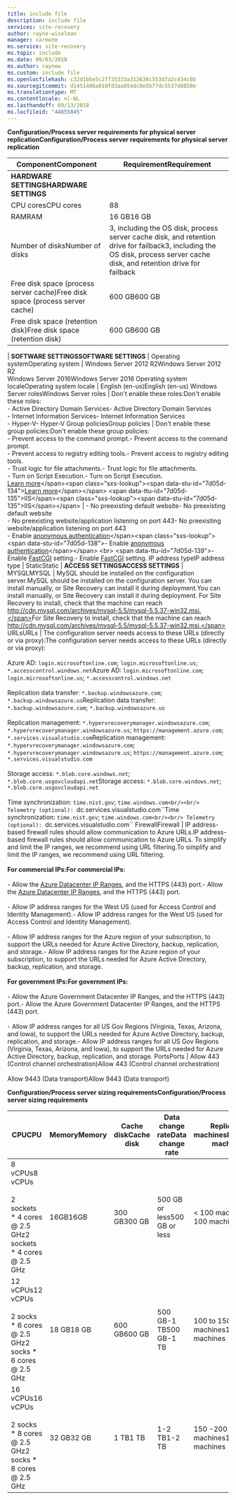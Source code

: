 ```yaml
---
title: include file
description: include file
services: site-recovery
author: rayne-wiselman
manager: carmonm
ms.service: site-recovery
ms.topic: include
ms.date: 09/03/2018
ms.author: raynew
ms.custom: include file
ms.openlocfilehash: c32d1bbe5c2f735333a312638c553d7a2c434c0b
ms.sourcegitcommit: d1451406a010fd3aa854dc8e5b77dc5537d8050e
ms.translationtype: MT
ms.contentlocale: nl-NL
ms.lasthandoff: 09/13/2018
ms.locfileid: "44855845"
---
```

<span data-ttu-id="7d05d-103">**Configuration/Process server requirements for physical server replication**</span><span class="sxs-lookup"><span data-stu-id="7d05d-103">**Configuration/Process server requirements for physical server replication**</span></span>

<span data-ttu-id="7d05d-104">**Component**</span><span class="sxs-lookup"><span data-stu-id="7d05d-104">**Component**</span></span> | <span data-ttu-id="7d05d-105">**Requirement**</span><span class="sxs-lookup"><span data-stu-id="7d05d-105">**Requirement**</span></span> 
--- | ---
<span data-ttu-id="7d05d-106">**HARDWARE SETTINGS**</span><span class="sxs-lookup"><span data-stu-id="7d05d-106">**HARDWARE SETTINGS**</span></span> | 
<span data-ttu-id="7d05d-107">CPU cores</span><span class="sxs-lookup"><span data-stu-id="7d05d-107">CPU cores</span></span> | <span data-ttu-id="7d05d-108">8</span><span class="sxs-lookup"><span data-stu-id="7d05d-108">8</span></span> 
<span data-ttu-id="7d05d-109">RAM</span><span class="sxs-lookup"><span data-stu-id="7d05d-109">RAM</span></span> | <span data-ttu-id="7d05d-110">16 GB</span><span class="sxs-lookup"><span data-stu-id="7d05d-110">16 GB</span></span>
<span data-ttu-id="7d05d-111">Number of disks</span><span class="sxs-lookup"><span data-stu-id="7d05d-111">Number of disks</span></span> | <span data-ttu-id="7d05d-112">3, including the OS disk, process server cache disk, and retention drive for failback</span><span class="sxs-lookup"><span data-stu-id="7d05d-112">3, including the OS disk, process server cache disk, and retention drive for failback</span></span> 
<span data-ttu-id="7d05d-113">Free disk space (process server cache)</span><span class="sxs-lookup"><span data-stu-id="7d05d-113">Free disk space (process server cache)</span></span> | <span data-ttu-id="7d05d-114">600 GB</span><span class="sxs-lookup"><span data-stu-id="7d05d-114">600 GB</span></span>
<span data-ttu-id="7d05d-115">Free disk space (retention disk)</span><span class="sxs-lookup"><span data-stu-id="7d05d-115">Free disk space (retention disk)</span></span> | <span data-ttu-id="7d05d-116">600 GB</span><span class="sxs-lookup"><span data-stu-id="7d05d-116">600 GB</span></span>
 | 
<span data-ttu-id="7d05d-117">**SOFTWARE SETTINGS**</span><span class="sxs-lookup"><span data-stu-id="7d05d-117">**SOFTWARE SETTINGS**</span></span> | 
<span data-ttu-id="7d05d-118">Operating system</span><span class="sxs-lookup"><span data-stu-id="7d05d-118">Operating system</span></span> | <span data-ttu-id="7d05d-119">Windows Server 2012 R2</span><span class="sxs-lookup"><span data-stu-id="7d05d-119">Windows Server 2012 R2</span></span> <br> <span data-ttu-id="7d05d-120">Windows Server 2016</span><span class="sxs-lookup"><span data-stu-id="7d05d-120">Windows Server 2016</span></span>
<span data-ttu-id="7d05d-121">Operating system locale</span><span class="sxs-lookup"><span data-stu-id="7d05d-121">Operating system locale</span></span> | <span data-ttu-id="7d05d-122">English (en-us)</span><span class="sxs-lookup"><span data-stu-id="7d05d-122">English (en-us)</span></span>
<span data-ttu-id="7d05d-123">Windows Server roles</span><span class="sxs-lookup"><span data-stu-id="7d05d-123">Windows Server roles</span></span> | <span data-ttu-id="7d05d-124">Don't enable these roles:</span><span class="sxs-lookup"><span data-stu-id="7d05d-124">Don't enable these roles:</span></span> <br> <span data-ttu-id="7d05d-125">- Active Directory Domain Services</span><span class="sxs-lookup"><span data-stu-id="7d05d-125">- Active Directory Domain Services</span></span> <br><span data-ttu-id="7d05d-126">- Internet Information Services</span><span class="sxs-lookup"><span data-stu-id="7d05d-126">- Internet Information Services</span></span> <br> <span data-ttu-id="7d05d-127">- Hyper-V</span><span class="sxs-lookup"><span data-stu-id="7d05d-127">- Hyper-V</span></span> 
<span data-ttu-id="7d05d-128">Group policies</span><span class="sxs-lookup"><span data-stu-id="7d05d-128">Group policies</span></span> | <span data-ttu-id="7d05d-129">Don't enable these group policies:</span><span class="sxs-lookup"><span data-stu-id="7d05d-129">Don't enable these group policies:</span></span> <br> <span data-ttu-id="7d05d-130">- Prevent access to the command prompt.</span><span class="sxs-lookup"><span data-stu-id="7d05d-130">- Prevent access to the command prompt.</span></span> <br> <span data-ttu-id="7d05d-131">- Prevent access to registry editing tools.</span><span class="sxs-lookup"><span data-stu-id="7d05d-131">- Prevent access to registry editing tools.</span></span> <br> <span data-ttu-id="7d05d-132">- Trust logic for file attachments.</span><span class="sxs-lookup"><span data-stu-id="7d05d-132">- Trust logic for file attachments.</span></span> <br> <span data-ttu-id="7d05d-133">- Turn on Script Execution.</span><span class="sxs-lookup"><span data-stu-id="7d05d-133">- Turn on Script Execution.</span></span> <br> <span data-ttu-id="7d05d-134">[Learn more](https://technet.microsoft.com/library/gg176671(v=ws.10).aspx)</span><span class="sxs-lookup"><span data-stu-id="7d05d-134">[Learn more](https://technet.microsoft.com/library/gg176671(v=ws.10).aspx)</span></span>
<span data-ttu-id="7d05d-135">IIS</span><span class="sxs-lookup"><span data-stu-id="7d05d-135">IIS</span></span> | <span data-ttu-id="7d05d-136">- No preexisting default website</span><span class="sxs-lookup"><span data-stu-id="7d05d-136">- No preexisting default website</span></span> <br> <span data-ttu-id="7d05d-137">- No preexisting website/application listening on port 443</span><span class="sxs-lookup"><span data-stu-id="7d05d-137">- No preexisting website/application listening on port 443</span></span> <br><span data-ttu-id="7d05d-138">- Enable  [anonymous authentication](https://technet.microsoft.com/library/cc731244(v=ws.10).aspx)</span><span class="sxs-lookup"><span data-stu-id="7d05d-138">- Enable  [anonymous authentication](https://technet.microsoft.com/library/cc731244(v=ws.10).aspx)</span></span> <br> <span data-ttu-id="7d05d-139">- Enable [FastCGI](https://technet.microsoft.com/library/cc753077(v=ws.10).aspx) setting.</span><span class="sxs-lookup"><span data-stu-id="7d05d-139">- Enable [FastCGI](https://technet.microsoft.com/library/cc753077(v=ws.10).aspx) setting.</span></span>
<span data-ttu-id="7d05d-140">IP address type</span><span class="sxs-lookup"><span data-stu-id="7d05d-140">IP address type</span></span> | <span data-ttu-id="7d05d-141">Static</span><span class="sxs-lookup"><span data-stu-id="7d05d-141">Static</span></span> 
| 
<span data-ttu-id="7d05d-142">**ACCESS SETTINGS**</span><span class="sxs-lookup"><span data-stu-id="7d05d-142">**ACCESS SETTINGS**</span></span> | 
<span data-ttu-id="7d05d-143">MYSQL</span><span class="sxs-lookup"><span data-stu-id="7d05d-143">MYSQL</span></span> | <span data-ttu-id="7d05d-144">MySQL should be installed on the configuration server.</span><span class="sxs-lookup"><span data-stu-id="7d05d-144">MySQL should be installed on the configuration server.</span></span> <span data-ttu-id="7d05d-145">You can install manually, or Site Recovery can install it during deployment.</span><span class="sxs-lookup"><span data-stu-id="7d05d-145">You can install manually, or Site Recovery can install it during deployment.</span></span> <span data-ttu-id="7d05d-146">For Site Recovery to install, check that the machine can reach http://cdn.mysql.com/archives/mysql-5.5/mysql-5.5.37-win32.msi.</span><span class="sxs-lookup"><span data-stu-id="7d05d-146">For Site Recovery to install, check that the machine can reach http://cdn.mysql.com/archives/mysql-5.5/mysql-5.5.37-win32.msi.</span></span>
<span data-ttu-id="7d05d-147">URLs</span><span class="sxs-lookup"><span data-stu-id="7d05d-147">URLs</span></span> | <span data-ttu-id="7d05d-148">The configuration server needs access to these URLs (directly or via proxy):</span><span class="sxs-lookup"><span data-stu-id="7d05d-148">The configuration server needs access to these URLs (directly or via proxy):</span></span><br/><br/> <span data-ttu-id="7d05d-149">Azure AD: ``login.microsoftonline.com``; ``login.microsoftonline.us``; ``*.accesscontrol.windows.net``</span><span class="sxs-lookup"><span data-stu-id="7d05d-149">Azure AD: ``login.microsoftonline.com``; ``login.microsoftonline.us``; ``*.accesscontrol.windows.net``</span></span><br/><br/> <span data-ttu-id="7d05d-150">Replication data transfer: ``*.backup.windowsazure.com``; ``*.backup.windowsazure.us``</span><span class="sxs-lookup"><span data-stu-id="7d05d-150">Replication data transfer: ``*.backup.windowsazure.com``; ``*.backup.windowsazure.us``</span></span><br/><br/> <span data-ttu-id="7d05d-151">Replication management: ``*.hypervrecoverymanager.windowsazure.com``; ``*.hypervrecoverymanager.windowsazure.us``; ``https://management.azure.com``; ``*.services.visualstudio.com``</span><span class="sxs-lookup"><span data-stu-id="7d05d-151">Replication management: ``*.hypervrecoverymanager.windowsazure.com``; ``*.hypervrecoverymanager.windowsazure.us``; ``https://management.azure.com``; ``*.services.visualstudio.com``</span></span><br/><br/> <span data-ttu-id="7d05d-152">Storage access: ``*.blob.core.windows.net``; ``*.blob.core.usgovcloudapi.net``</span><span class="sxs-lookup"><span data-stu-id="7d05d-152">Storage access: ``*.blob.core.windows.net``; ``*.blob.core.usgovcloudapi.net``</span></span><br/><br/> <span data-ttu-id="7d05d-153">Time synchronization: ``time.nist.gov``; ``time.windows.com<br/><br/> Telemetry (optional): ``dc.services.visualstudio.com\`\`</span><span class="sxs-lookup"><span data-stu-id="7d05d-153">Time synchronization: ``time.nist.gov``; ``time.windows.com<br/><br/> Telemetry (optional): ``dc.services.visualstudio.com\`\`</span></span>
<span data-ttu-id="7d05d-154">Firewall</span><span class="sxs-lookup"><span data-stu-id="7d05d-154">Firewall</span></span> | <span data-ttu-id="7d05d-155">IP address-based firewall rules should allow communication to Azure URLs.</span><span class="sxs-lookup"><span data-stu-id="7d05d-155">IP address-based firewall rules should allow communication to Azure URLs.</span></span> <span data-ttu-id="7d05d-156">To simplify and limit the IP ranges, we recommend using URL filtering.</span><span class="sxs-lookup"><span data-stu-id="7d05d-156">To simplify and limit the IP ranges, we recommend using URL filtering.</span></span><br/><br/><span data-ttu-id="7d05d-157">**For commercial IPs:**</span><span class="sxs-lookup"><span data-stu-id="7d05d-157">**For commercial IPs:**</span></span><br/><br/><span data-ttu-id="7d05d-158">- Allow the [Azure Datacenter IP Ranges](https://www.microsoft.com/download/confirmation.aspx?id=41653), and the HTTPS (443) port.</span><span class="sxs-lookup"><span data-stu-id="7d05d-158">- Allow the [Azure Datacenter IP Ranges](https://www.microsoft.com/download/confirmation.aspx?id=41653), and the HTTPS (443) port.</span></span><br/><br/> <span data-ttu-id="7d05d-159">- Allow IP address ranges for the West US (used for Access Control and Identity Management).</span><span class="sxs-lookup"><span data-stu-id="7d05d-159">- Allow IP address ranges for the West US (used for Access Control and Identity Management).</span></span><br/><br/> <span data-ttu-id="7d05d-160">- Allow IP address ranges for the Azure region of your subscription, to support the URLs needed for Azure Active Directory, backup, replication, and storage.</span><span class="sxs-lookup"><span data-stu-id="7d05d-160">- Allow IP address ranges for the Azure region of your subscription, to support the URLs needed for Azure Active Directory, backup, replication, and storage.</span></span><br/><br/> <span data-ttu-id="7d05d-161">**For government IPs:**</span><span class="sxs-lookup"><span data-stu-id="7d05d-161">**For government IPs:**</span></span><br/><br/> <span data-ttu-id="7d05d-162">- Allow the Azure Government Datacenter IP Ranges, and the HTTPS (443) port.</span><span class="sxs-lookup"><span data-stu-id="7d05d-162">- Allow the Azure Government Datacenter IP Ranges, and the HTTPS (443) port.</span></span><br/><br/> <span data-ttu-id="7d05d-163">- Allow IP address ranges for all US Gov Regions (Virginia, Texas, Arizona, and Iowa), to support the URLs needed for Azure Active Directory, backup, replication, and storage.</span><span class="sxs-lookup"><span data-stu-id="7d05d-163">- Allow IP address ranges for all US Gov Regions (Virginia, Texas, Arizona, and Iowa), to support the URLs needed for Azure Active Directory, backup, replication, and storage.</span></span>
<span data-ttu-id="7d05d-164">Ports</span><span class="sxs-lookup"><span data-stu-id="7d05d-164">Ports</span></span> | <span data-ttu-id="7d05d-165">Allow 443 (Control channel orchestration)</span><span class="sxs-lookup"><span data-stu-id="7d05d-165">Allow 443 (Control channel orchestration)</span></span><br/><br/> <span data-ttu-id="7d05d-166">Allow 9443 (Data transport)</span><span class="sxs-lookup"><span data-stu-id="7d05d-166">Allow 9443 (Data transport)</span></span> 


<span data-ttu-id="7d05d-167">**Configuration/Process server sizing requirements**</span><span class="sxs-lookup"><span data-stu-id="7d05d-167">**Configuration/Process server sizing requirements**</span></span>

<span data-ttu-id="7d05d-168">**CPU**</span><span class="sxs-lookup"><span data-stu-id="7d05d-168">**CPU**</span></span> | <span data-ttu-id="7d05d-169">**Memory**</span><span class="sxs-lookup"><span data-stu-id="7d05d-169">**Memory**</span></span> | <span data-ttu-id="7d05d-170">**Cache disk**</span><span class="sxs-lookup"><span data-stu-id="7d05d-170">**Cache disk**</span></span> | <span data-ttu-id="7d05d-171">**Data change rate**</span><span class="sxs-lookup"><span data-stu-id="7d05d-171">**Data change rate**</span></span> | <span data-ttu-id="7d05d-172">**Replicated machines**</span><span class="sxs-lookup"><span data-stu-id="7d05d-172">**Replicated machines**</span></span>
--- | --- | --- | --- | ---
<span data-ttu-id="7d05d-173">8 vCPUs</span><span class="sxs-lookup"><span data-stu-id="7d05d-173">8 vCPUs</span></span><br/><br/> <span data-ttu-id="7d05d-174">2 sockets \* 4 cores \@ 2.5 GHz</span><span class="sxs-lookup"><span data-stu-id="7d05d-174">2 sockets \* 4 cores \@ 2.5 GHz</span></span> | <span data-ttu-id="7d05d-175">16GB</span><span class="sxs-lookup"><span data-stu-id="7d05d-175">16GB</span></span> | <span data-ttu-id="7d05d-176">300 GB</span><span class="sxs-lookup"><span data-stu-id="7d05d-176">300 GB</span></span> | <span data-ttu-id="7d05d-177">500 GB or less</span><span class="sxs-lookup"><span data-stu-id="7d05d-177">500 GB or less</span></span> | <span data-ttu-id="7d05d-178">< 100 machines</span><span class="sxs-lookup"><span data-stu-id="7d05d-178">< 100 machines</span></span>
<span data-ttu-id="7d05d-179">12 vCPUs</span><span class="sxs-lookup"><span data-stu-id="7d05d-179">12 vCPUs</span></span><br/><br/> <span data-ttu-id="7d05d-180">2 socks  \* 6 cores \@ 2.5 GHz</span><span class="sxs-lookup"><span data-stu-id="7d05d-180">2 socks  \* 6 cores \@ 2.5 GHz</span></span> | <span data-ttu-id="7d05d-181">18 GB</span><span class="sxs-lookup"><span data-stu-id="7d05d-181">18 GB</span></span> | <span data-ttu-id="7d05d-182">600 GB</span><span class="sxs-lookup"><span data-stu-id="7d05d-182">600 GB</span></span> | <span data-ttu-id="7d05d-183">500 GB-1 TB</span><span class="sxs-lookup"><span data-stu-id="7d05d-183">500 GB-1 TB</span></span> | <span data-ttu-id="7d05d-184">100 to 150 machines</span><span class="sxs-lookup"><span data-stu-id="7d05d-184">100 to 150 machines</span></span>
<span data-ttu-id="7d05d-185">16 vCPUs</span><span class="sxs-lookup"><span data-stu-id="7d05d-185">16 vCPUs</span></span><br/><br/> <span data-ttu-id="7d05d-186">2 socks  \* 8 cores \@ 2.5 GHz</span><span class="sxs-lookup"><span data-stu-id="7d05d-186">2 socks  \* 8 cores \@ 2.5 GHz</span></span> | <span data-ttu-id="7d05d-187">32 GB</span><span class="sxs-lookup"><span data-stu-id="7d05d-187">32 GB</span></span> | <span data-ttu-id="7d05d-188">1 TB</span><span class="sxs-lookup"><span data-stu-id="7d05d-188">1 TB</span></span> | <span data-ttu-id="7d05d-189">1-2 TB</span><span class="sxs-lookup"><span data-stu-id="7d05d-189">1-2 TB</span></span> | <span data-ttu-id="7d05d-190">150 -200 machines</span><span class="sxs-lookup"><span data-stu-id="7d05d-190">150 -200 machines</span></span>

